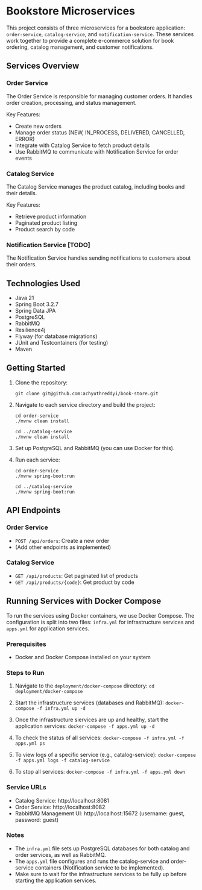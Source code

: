 # Bookstore Microservices

This project consists of three microservices for a bookstore application: `order-service`, `catalog-service`, and `notification-service`. These services work together to provide a complete e-commerce solution for book ordering, catalog management, and customer notifications.

## Services Overview

### Order Service

The Order Service is responsible for managing customer orders. It handles order creation, processing, and status management.

Key Features:
- Create new orders
- Manage order status (NEW, IN_PROCESS, DELIVERED, CANCELLED, ERROR)
- Integrate with Catalog Service to fetch product details
- Use RabbitMQ to communicate with Notification Service for order events

### Catalog Service

The Catalog Service manages the product catalog, including books and their details.

Key Features:
- Retrieve product information
- Paginated product listing
- Product search by code

### Notification Service [TODO]

The Notification Service handles sending notifications to customers about their orders.

## Technologies Used

- Java 21
- Spring Boot 3.2.7
- Spring Data JPA
- PostgreSQL
- RabbitMQ
- Resilience4j
- Flyway (for database migrations)
- JUnit and Testcontainers (for testing)
- Maven


## Getting Started
1. Clone the repository:
   ```
   git clone git@github.com:achyuthreddyi/book-store.git
   ```
2. Navigate to each service directory and build the project:
   ```
   cd order-service
   ./mvnw clean install

   cd ../catalog-service
   ./mvnw clean install
   ```

3. Set up PostgreSQL and RabbitMQ (you can use Docker for this).

4. Run each service:
   ```
   cd order-service
   ./mvnw spring-boot:run

   cd ../catalog-service
   ./mvnw spring-boot:run
   ```
## API Endpoints

### Order Service

- `POST /api/orders`: Create a new order
- (Add other endpoints as implemented)

### Catalog Service

- `GET /api/products`: Get paginated list of products
- `GET /api/products/{code}`: Get product by code


## Running Services with Docker Compose

To run the services using Docker containers, we use Docker Compose. The configuration is split into two files: `infra.yml` for infrastructure services and `apps.yml` for application services.

### Prerequisites

- Docker and Docker Compose installed on your system

### Steps to Run

1. Navigate to the `deployment/docker-compose` directory:   ```
   cd deployment/docker-compose   ```

2. Start the infrastructure services (databases and RabbitMQ):   ```
   docker-compose -f infra.yml up -d   ```

3. Once the infrastructure siervices are up and healthy, start the application services:   ```
   docker-compose -f apps.yml up -d   ```

4. To check the status of all services:   ```
   docker-compose -f infra.yml -f apps.yml ps   ```

5. To view logs of a specific service (e.g., catalog-service):   ```
   docker-compose -f apps.yml logs -f catalog-service   ```

6. To stop all services:   ```
   docker-compose -f infra.yml -f apps.yml down   ```

### Service URLs

- Catalog Service: http://localhost:8081
- Order Service: http://localhost:8082
- RabbitMQ Management UI: http://localhost:15672 (username: guest, password: guest)

### Notes

- The `infra.yml` file sets up PostgreSQL databases for both catalog and order services, as well as RabbitMQ.
- The `apps.yml` file configures and runs the catalog-service and order-service containers (Notification service to be implemented).
- Make sure to wait for the infrastructure services to be fully up before starting the application services.

   
